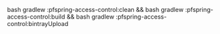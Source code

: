 bash gradlew :pfspring-access-control:clean && bash gradlew :pfspring-access-control:build && bash gradlew :pfspring-access-control:bintrayUpload
